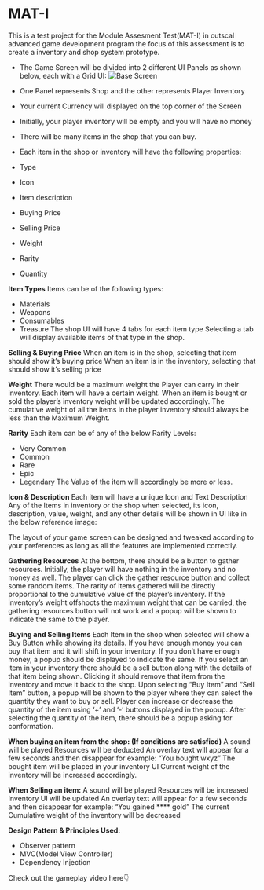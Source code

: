 # MAT-I
This is a test project for the Module Assesment Test(MAT-I) in outscal advanced game development program the focus of this assessment is to create a inventory and shop system prototype.
* The Game Screen will be divided into 2 different UI Panels as shown below, each with a Grid UI:
![Base Screen](https://github.com/RagulPrasadG/MAT-I/assets/61055516/ad21d5a1-7390-4ea1-a559-d97401cb7b0b)
* One Panel represents Shop and the other represents Player Inventory
* Your current Currency will displayed on the top corner of the Screen
* Initially, your player inventory will be empty and you will have no money
* There will be many items in the shop that you can buy.
  
* Each item in the shop or inventory will have the following properties:
 * Type
 * Icon
 * Item description
 * Buying Price
 * Selling Price
 * Weight
 * Rarity
 * Quantity

**Item Types**
Items can be of the following types:
* Materials
* Weapons
* Consumables
* Treasure
The shop UI will have 4 tabs for each item type
Selecting a tab will display available items of that type in the shop.


**Selling & Buying Price**
When an item is in the shop, selecting that item should show it’s buying price
When an item is in the inventory, selecting that should show it’s selling price


**Weight**
There would be a maximum weight the Player can carry in their inventory.
Each item will have a certain weight.
When an item is bought or sold the player’s inventory weight will be updated accordingly.
The cumulative weight of all the items in the player inventory should always be less than the Maximum Weight.


**Rarity**
Each item can be of any of the below Rarity Levels:
* Very Common
* Common
* Rare
* Epic
* Legendary
The Value of the item will accordingly be more or less.


**Icon & Description**
Each item will have a unique Icon and Text Description
Any of the Items in inventory or the shop when selected, its icon, description, value, weight, and any other details will be shown in UI like in the below reference image:

The layout of your game screen can be designed and tweaked according to your preferences as long as all the features are implemented correctly.


**Gathering Resources**
At the bottom, there should be a button to gather resources.
Initially, the player will have nothing in the inventory and no money as well.
The player can click the gather resource button and collect some random items.
The rarity of items gathered will be directly proportional to the cumulative value of the player’s inventory.
If the inventory’s weight offshoots the maximum weight that can be carried, the gathering resources button will not work and a popup will be shown to indicate the same to the player.


**Buying and Selling Items**
Each Item in the shop when selected will show a Buy Button while showing its details.
If you have enough money you can buy that item and it will shift in your inventory.
If you don’t have enough money, a popup should be displayed to indicate the same.
If you select an item in your inventory there should be a sell button along with the details of that item being shown.
Clicking it should remove that item from the inventory and move it back to the shop.
Upon selecting “Buy Item” and “Sell Item” button, a popup will be shown to the player where they can select the quantity they want to buy or sell.
Player can increase or decrease the quantity of the item using ‘+’ and ‘-’ buttons displayed in the popup.
After selecting the quantity of the item, there should be a popup asking for conformation.


**When buying an item from the shop: (If conditions are satisfied)**
A sound will be played
Resources will be deducted
An overlay text will appear for a few seconds and then disappear for example: “You bought wxyz”
The bought item will be placed in your inventory UI
Current weight of the inventory will be increased accordingly.

**When Selling an item:**
A sound will be played
Resources will be increased
Inventory UI will be updated
An overlay text will appear for a few seconds and then disappear for example: “You gained **** gold”
The current Cumulative weight of the inventory will be decreased
  
**Design Pattern & Principles Used:**
* Observer pattern
* MVC(Model View Controller)
* Dependency Injection
  
Check out the gameplay
video here👇

